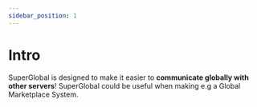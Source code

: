 ```yaml
---
sidebar_position: 1
---
```


# Intro

SuperGlobal is designed to make it easier to **communicate globally with other servers**! SuperGlobal could be useful when making e.g a Global Marketplace System.